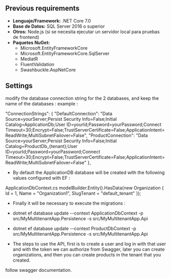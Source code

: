 ## Previous requirements

- **Lenguaje/Framework:** .NET Core 7.0
- **Base de Datos:** SQL Server 2016 o superior
- **Otros:** Node.js (si se necesita ejecutar un servidor local para pruebas de frontend)
- **Paquetes NuGet:**
  - Microsoft.EntityFrameworkCore
  - Microsoft.EntityFrameworkCore.SqlServer
  - MediatR
  - FluentValidation
  - Swashbuckle.AspNetCore

## Settings
modify the database connection string for the 2 databases, and keep the name of the databases :
example :

  "ConnectionStrings": {
    "DefaultConnection": "Data Source=yourServer;Persist Security Info=False;Initial Catalog=ApplicationDb;User ID=yourId;Password=yourPassword;Connect Timeout=30;Encrypt=False;TrustServerCertificate=False;ApplicationIntent=ReadWrite;MultiSubnetFailover=False",
    "ProductConnection": "Data Source=yourServer;Persist Security Info=False;Initial Catalog=ProductDb_{tenant};User ID=yourId;Password=yourPassword;Connect Timeout=30;Encrypt=False;TrustServerCertificate=False;ApplicationIntent=ReadWrite;MultiSubnetFailover=False"
  },

  
- By default the ApplicationDB database will be created with the following values ​​configured with EF :

ApplicationDbContext.cs
   modelBuilder.Entity<Organization>().HasData(new Organization { Id = 1, Name = "Organization1", SlugTenant = "default_tenant" });

- Finally it will be necessary to execute the migrations :


- dotnet ef database update --context ApplicationDbContext -p src/MyMultitenantApp.Persistence -s src/MyMultitenantApp.Api
- dotnet ef database update --context ProductDbContext -p src/MyMultitenantApp.Persistence -s src/MyMultitenantApp.Api

- The steps to use the API, first is to create a user and log in with that user and with the token we can authorize from Swagger, later you can create organizations, and then you can create products in the tenant that you created.

follow swagger documentation.
